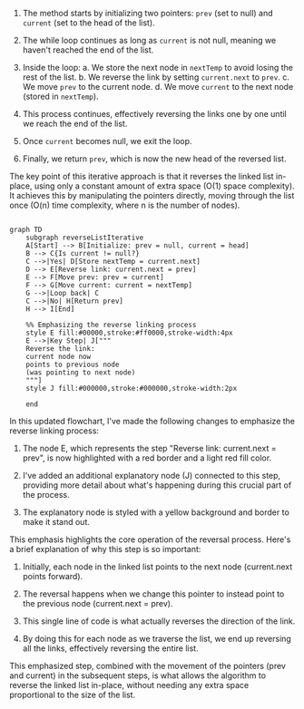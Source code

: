 
1. The method starts by initializing two pointers: `prev` (set to null) and `current` (set to the head of the list).

2. The while loop continues as long as `current` is not null, meaning we haven't reached the end of the list.

3. Inside the loop:
   a. We store the next node in `nextTemp` to avoid losing the rest of the list.
   b. We reverse the link by setting `current.next` to `prev`.
   c. We move `prev` to the current node.
   d. We move `current` to the next node (stored in `nextTemp`).

4. This process continues, effectively reversing the links one by one until we reach the end of the list.

5. Once `current` becomes null, we exit the loop.

6. Finally, we return `prev`, which is now the new head of the reversed list.

The key point of this iterative approach is that it reverses the linked list in-place, using only a constant amount of extra space (O(1) space complexity). It achieves this by manipulating the pointers directly, moving through the list once (O(n) time complexity, where n is the number of nodes).



```mermaid

graph TD
    subgraph reverseListIterative
    A[Start] --> B[Initialize: prev = null, current = head]
    B --> C{Is current != null?}
    C -->|Yes| D[Store nextTemp = current.next]
    D --> E[Reverse link: current.next = prev]
    E --> F[Move prev: prev = current]
    F --> G[Move current: current = nextTemp]
    G -->|Loop back| C
    C -->|No| H[Return prev]
    H --> I[End]

    %% Emphasizing the reverse linking process
    style E fill:#00000,stroke:#ff0000,stroke-width:4px
    E -->|Key Step| J["""
    Reverse the link:
    current node now
    points to previous node
    (was pointing to next node)
    """]
    style J fill:#000000,stroke:#000000,stroke-width:2px

    end

```

In this updated flowchart, I've made the following changes to emphasize the reverse linking process:

1. The node E, which represents the step "Reverse link: current.next = prev", is now highlighted with a red border and a light red fill color.

2. I've added an additional explanatory node (J) connected to this step, providing more detail about what's happening during this crucial part of the process.

3. The explanatory node is styled with a yellow background and border to make it stand out.

This emphasis highlights the core operation of the reversal process. Here's a brief explanation of why this step is so important:

1. Initially, each node in the linked list points to the next node (current.next points forward).

2. The reversal happens when we change this pointer to instead point to the previous node (current.next = prev).

3. This single line of code is what actually reverses the direction of the link.

4. By doing this for each node as we traverse the list, we end up reversing all the links, effectively reversing the entire list.

This emphasized step, combined with the movement of the pointers (prev and current) in the subsequent steps, is what allows the algorithm to reverse the linked list in-place, without needing any extra space proportional to the size of the list.